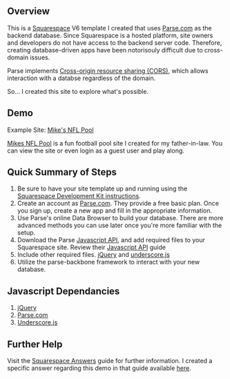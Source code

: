 Overview
--------
This is a [Squarespace](http://www.squarespace.com) V6 template I created that uses [Parse.com](http://parse.com) as the backend database. Since Squarespace is a hosted platform, site owners and developers do not have access to the backend server code. Therefore, creating database-driven apps have been notorisouly difficult due to cross-domain issues. 

Parse implements [Cross-origin resource sharing (CORS)](http://en.wikipedia.org/wiki/Cross-origin_resource_sharing), which allows interaction with a databse regardless of the domain.  

So… I created this site to explore what's possible.

Demo
----

Example Site: [Mike's NFL Pool](http://mikesnflpool.com/games/)


[Mikes NFL Pool](http://mikesnflpool.com) is a fun football pool site I created for my father-in-law. You can view the site or even login as a guest user and play along.

Quick Summary of Steps
----------------------
1. Be sure to have your site template up and running using the [Squarespace Development Kit instructions](http://developers.squarespace.com/2-step-signup/).
2. Create an account as [Parse.com](http://parse.com). They provide a free basic plan. Once you sign up, create a new app and fill in the appropriate information.
3. Use Parse's online Data Browser to build your database. There are more advanced methods you can use later once you're more familiar with the setup.
4. Download the Parse [Javascript API](http://parse.com/docs/downloads), and add required files to your Squarespace site. Review their [Javascript API](http://parse.com/docs/js_guide) guide 
5. Include other required files. [jQuery](http://jquery.com/) and [underscore.js](http://underscorejs.org/)
6. Utilize the parse-backbone framework to interact with your new database.

Javascript Dependancies
-----------------------
1. [jQuery](http://jquery.com/)
2. [Parse.com](http://parse.com)
3. [Underscore.js](http://underscorejs.org/)

Further Help
------------
Visit the [Squarespace Answers](http://answers.squarespace.com) guide for further information. I created a specific answer regarding this demo in that guide available [here](http://answers.squarespace.com/questions/171/how-do-i-connect-a-developer-site-to-a-database).



	